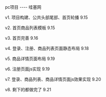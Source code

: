 pc项目 	----  哇塞网

v1. 项目构建、公共头部尾部、首页轮播 9.15

v2. 首页商品列表模板 9.15

v3. 首页完善 9.16

v4. 登录、注册、商品列表页面静态布局 9.18

v5. 商品详情页面布局 9.19

v6. 注册页面js实现 9.19

v7. 登录、商品列表、商品详情页面js效果实现 9.20

v8. 剩下的都做完了 9.21